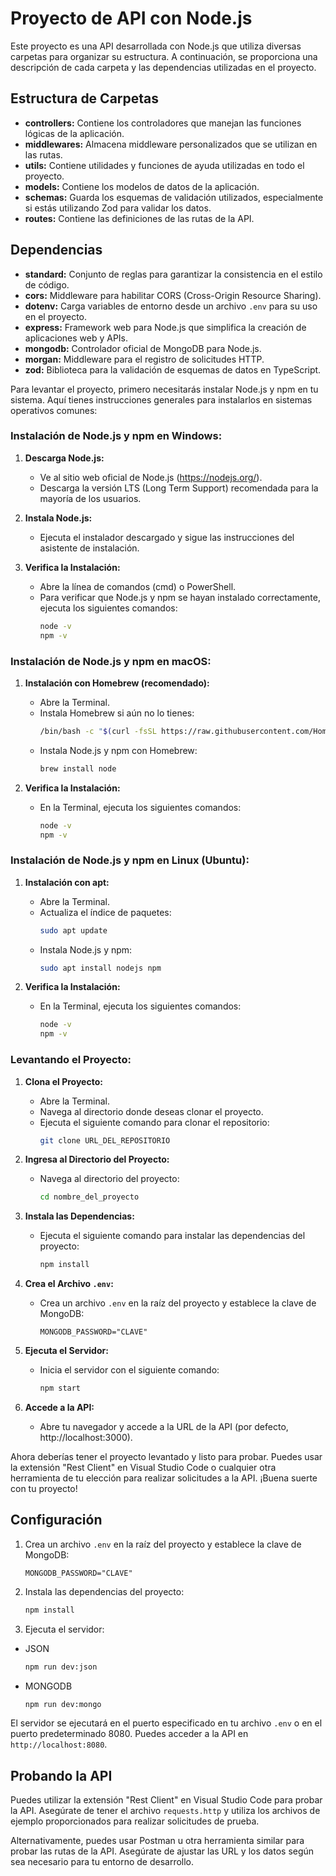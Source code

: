 # Proyecto de API con Node.js

Este proyecto es una API desarrollada con Node.js que utiliza diversas carpetas para organizar su estructura. A continuación, se proporciona una descripción de cada carpeta y las dependencias utilizadas en el proyecto.

## Estructura de Carpetas

- **controllers:** Contiene los controladores que manejan las funciones lógicas de la aplicación.
- **middlewares:** Almacena middleware personalizados que se utilizan en las rutas.
- **utils:** Contiene utilidades y funciones de ayuda utilizadas en todo el proyecto.
- **models:** Contiene los modelos de datos de la aplicación.
- **schemas:** Guarda los esquemas de validación utilizados, especialmente si estás utilizando Zod para validar los datos.
- **routes:** Contiene las definiciones de las rutas de la API.

## Dependencias

- **standard:** Conjunto de reglas para garantizar la consistencia en el estilo de código.
- **cors:** Middleware para habilitar CORS (Cross-Origin Resource Sharing).
- **dotenv:** Carga variables de entorno desde un archivo `.env` para su uso en el proyecto.
- **express:** Framework web para Node.js que simplifica la creación de aplicaciones web y APIs.
- **mongodb:** Controlador oficial de MongoDB para Node.js.
- **morgan:** Middleware para el registro de solicitudes HTTP.
- **zod:** Biblioteca para la validación de esquemas de datos en TypeScript.

Para levantar el proyecto, primero necesitarás instalar Node.js y npm en tu sistema. Aquí tienes instrucciones generales para instalarlos en sistemas operativos comunes:

### Instalación de Node.js y npm en Windows:

1. **Descarga Node.js:**

   - Ve al sitio web oficial de Node.js (https://nodejs.org/).
   - Descarga la versión LTS (Long Term Support) recomendada para la mayoría de los usuarios.

2. **Instala Node.js:**

   - Ejecuta el instalador descargado y sigue las instrucciones del asistente de instalación.

3. **Verifica la Instalación:**
   - Abre la línea de comandos (cmd) o PowerShell.
   - Para verificar que Node.js y npm se hayan instalado correctamente, ejecuta los siguientes comandos:
     ```bash
     node -v
     npm -v
     ```

### Instalación de Node.js y npm en macOS:

1. **Instalación con Homebrew (recomendado):**

   - Abre la Terminal.
   - Instala Homebrew si aún no lo tienes:
     ```bash
     /bin/bash -c "$(curl -fsSL https://raw.githubusercontent.com/Homebrew/install/HEAD/install.sh)"
     ```
   - Instala Node.js y npm con Homebrew:
     ```bash
     brew install node
     ```

2. **Verifica la Instalación:**
   - En la Terminal, ejecuta los siguientes comandos:
     ```bash
     node -v
     npm -v
     ```

### Instalación de Node.js y npm en Linux (Ubuntu):

1. **Instalación con apt:**

   - Abre la Terminal.
   - Actualiza el índice de paquetes:
     ```bash
     sudo apt update
     ```
   - Instala Node.js y npm:
     ```bash
     sudo apt install nodejs npm
     ```

2. **Verifica la Instalación:**
   - En la Terminal, ejecuta los siguientes comandos:
     ```bash
     node -v
     npm -v
     ```

### Levantando el Proyecto:

1. **Clona el Proyecto:**

   - Abre la Terminal.
   - Navega al directorio donde deseas clonar el proyecto.
   - Ejecuta el siguiente comando para clonar el repositorio:
     ```bash
     git clone URL_DEL_REPOSITORIO
     ```

2. **Ingresa al Directorio del Proyecto:**

   - Navega al directorio del proyecto:
     ```bash
     cd nombre_del_proyecto
     ```

3. **Instala las Dependencias:**

   - Ejecuta el siguiente comando para instalar las dependencias del proyecto:
     ```bash
     npm install
     ```

4. **Crea el Archivo `.env`:**

   - Crea un archivo `.env` en la raíz del proyecto y establece la clave de MongoDB:
     ```plaintext
     MONGODB_PASSWORD="CLAVE"
     ```

5. **Ejecuta el Servidor:**

   - Inicia el servidor con el siguiente comando:
     ```bash
     npm start
     ```

6. **Accede a la API:**
   - Abre tu navegador y accede a la URL de la API (por defecto, http://localhost:3000).

Ahora deberías tener el proyecto levantado y listo para probar. Puedes usar la extensión "Rest Client" en Visual Studio Code o cualquier otra herramienta de tu elección para realizar solicitudes a la API. ¡Buena suerte con tu proyecto!

## Configuración

1. Crea un archivo `.env` en la raíz del proyecto y establece la clave de MongoDB:

   ```plaintext
   MONGODB_PASSWORD="CLAVE"
   ```

2. Instala las dependencias del proyecto:

   ```bash
   npm install
   ```

3. Ejecuta el servidor:

- JSON
  ```bash
  npm run dev:json
  ```
- MONGODB
  ```bash
  npm run dev:mongo
  ```

El servidor se ejecutará en el puerto especificado en tu archivo `.env` o en el puerto predeterminado 8080. Puedes acceder a la API en `http://localhost:8080`.

## Probando la API

Puedes utilizar la extensión "Rest Client" en Visual Studio Code para probar la API. Asegúrate de tener el archivo `requests.http` y utiliza los archivos de ejemplo proporcionados para realizar solicitudes de prueba.

Alternativamente, puedes usar Postman u otra herramienta similar para probar las rutas de la API. Asegúrate de ajustar las URL y los datos según sea necesario para tu entorno de desarrollo.
